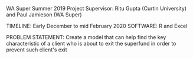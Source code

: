 WA Super Summer 2019 Project
Supervisor: Ritu Gupta (Curtin University) and Paul Jamieson (WA Super)


TIMELINE: Early December to mid February 2020
SOFTWARE: R and Excel

PROBLEM STATEMENT:
Create a model that can help find the key characteristic of a client who is about to exit the superfund in order to prevent such client's exit

